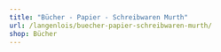 ```yaml
---
title: "Bücher - Papier - Schreibwaren Murth"
url: /langenlois/buecher-papier-schreibwaren-murth/
shop: Bücher
---
```

